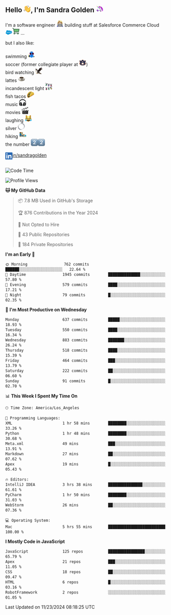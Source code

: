 ## Hello <img src="./static/emoji/wave.png" width="22" />, I'm Sandra Golden <img src="./static/emoji/unicorn-face.png" width="22" />

I'm a software engineer <img src="./static/emoji/female-technologist.png" width="22" /> building stuff at Salesforce Commerce Cloud <img src="./static/emoji/salesforce.png" width="22" /><img src="./static/emoji/commerce-cloud.png" width="22" />&nbsp;...

but I also like:<br/><br/>
swimming <img alt="swimming" src="./static/emoji/keep-swimming.png" width="22" /><br/>
soccer  (former collegiate player at <img src="./static/emoji/auburn.png" width="22" />)<br/>
bird watching <img src="./static/emoji/eagle.png" width="22" /><br/>
lattes <img src="./static/emoji/coffee.png" width="22" /><br/>
incandescent light <img src="./static/emoji/lights.png" width="22" /><br/>
fish tacos <img src="./static/emoji/taco.png" width="22" /><br/>
music <img src="./static/emoji/headphones.png" width="22" /><br/>
movies <img src="./static/emoji/movie-clapper.png" width="22" /><br/>
laughing <img src="./static/emoji/joy-cat.png" width="22" /><br/>
silver <img src="./static/emoji/silver-hoop.png" width="22" /><br/>
hiking <img src="./static/emoji/hiker.png" width="22" /><br/>
the number <img src="./static/emoji/two.png" width="22" /><img src="./static/emoji/two.png" width="22" />
<br/><br/>
<img align="left" alt="Sandra Golden | LinkedIn" width="22px" src="./static/emoji/linkedin.png" /> <a href="https://www.linkedin.com/in/sandragolden/">in/sandragolden</a>
<br/><br/>
<!--START_SECTION:waka-->
![Code Time](http://img.shields.io/badge/Code%20Time-747%20hrs%2054%20mins-blue)

![Profile Views](http://img.shields.io/badge/Profile%20Views-0-blue)

**🐱 My GitHub Data** 

> 📦 7.8 MB Used in GitHub's Storage 
 > 
> 🏆 876 Contributions in the Year 2024
 > 
> 🚫 Not Opted to Hire
 > 
> 📜 43 Public Repositories 
 > 
> 🔑 184 Private Repositories 
 > 
**I'm an Early 🐤** 

```text
🌞 Morning                762 commits         ██████░░░░░░░░░░░░░░░░░░░   22.64 % 
🌆 Daytime                1945 commits        ██████████████░░░░░░░░░░░   57.80 % 
🌃 Evening                579 commits         ████░░░░░░░░░░░░░░░░░░░░░   17.21 % 
🌙 Night                  79 commits          █░░░░░░░░░░░░░░░░░░░░░░░░   02.35 % 
```
📅 **I'm Most Productive on Wednesday** 

```text
Monday                   637 commits         █████░░░░░░░░░░░░░░░░░░░░   18.93 % 
Tuesday                  550 commits         ████░░░░░░░░░░░░░░░░░░░░░   16.34 % 
Wednesday                883 commits         ███████░░░░░░░░░░░░░░░░░░   26.24 % 
Thursday                 518 commits         ████░░░░░░░░░░░░░░░░░░░░░   15.39 % 
Friday                   464 commits         ███░░░░░░░░░░░░░░░░░░░░░░   13.79 % 
Saturday                 222 commits         ██░░░░░░░░░░░░░░░░░░░░░░░   06.60 % 
Sunday                   91 commits          █░░░░░░░░░░░░░░░░░░░░░░░░   02.70 % 
```


📊 **This Week I Spent My Time On** 

```text
🕑︎ Time Zone: America/Los_Angeles

💬 Programming Languages: 
XML                      1 hr 58 mins        ████████░░░░░░░░░░░░░░░░░   33.26 % 
Python                   1 hr 48 mins        ████████░░░░░░░░░░░░░░░░░   30.68 % 
Meta.xml                 49 mins             ███░░░░░░░░░░░░░░░░░░░░░░   13.91 % 
Markdown                 27 mins             ██░░░░░░░░░░░░░░░░░░░░░░░   07.62 % 
Apex                     19 mins             █░░░░░░░░░░░░░░░░░░░░░░░░   05.43 % 

🔥 Editors: 
IntelliJ IDEA            3 hrs 38 mins       ███████████████░░░░░░░░░░   61.61 % 
PyCharm                  1 hr 50 mins        ████████░░░░░░░░░░░░░░░░░   31.03 % 
WebStorm                 26 mins             ██░░░░░░░░░░░░░░░░░░░░░░░   07.36 % 

💻 Operating System: 
Mac                      5 hrs 55 mins       █████████████████████████   100.00 % 
```

**I Mostly Code in JavaScript** 

```text
JavaScript               125 repos           ████████████████░░░░░░░░░   65.79 % 
Apex                     21 repos            ███░░░░░░░░░░░░░░░░░░░░░░   11.05 % 
CSS                      18 repos            ██░░░░░░░░░░░░░░░░░░░░░░░   09.47 % 
HTML                     6 repos             █░░░░░░░░░░░░░░░░░░░░░░░░   03.16 % 
RobotFramework           2 repos             ░░░░░░░░░░░░░░░░░░░░░░░░░   01.05 % 
```




 Last Updated on 11/23/2024 08:18:25 UTC
<!--END_SECTION:waka-->
